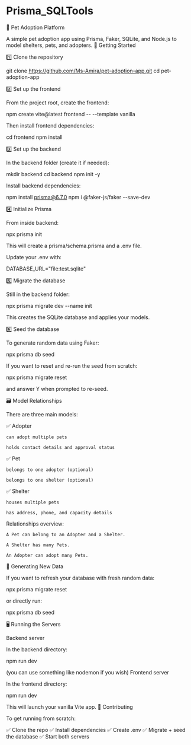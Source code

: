 # Prisma_SQLTools

🐾 Pet Adoption Platform

A simple pet adoption app using Prisma, Faker, SQLite, and Node.js to model shelters, pets, and adopters.
🚀 Getting Started

1️⃣ Clone the repository

git clone https://github.com/Ms-Amira/pet-adoption-app.git
cd pet-adoption-app

2️⃣ Set up the frontend

From the project root, create the frontend:

npm create vite@latest frontend -- --template vanilla

Then install frontend dependencies:

cd frontend
npm install

3️⃣ Set up the backend

In the backend folder (create it if needed):

mkdir backend
cd backend
npm init -y

Install backend dependencies:

npm install prisma@6.7.0
npm i @faker-js/faker --save-dev

4️⃣ Initialize Prisma

From inside backend:

npx prisma init

This will create a prisma/schema.prisma and a .env file.

Update your .env with:

DATABASE_URL="file:test.sqlite"

5️⃣ Migrate the database

Still in the backend folder:

npx prisma migrate dev --name init

This creates the SQLite database and applies your models.

6️⃣ Seed the database

To generate random data using Faker:

npx prisma db seed

If you want to reset and re-run the seed from scratch:

npx prisma migrate reset

and answer Y when prompted to re-seed.

🗃️ Model Relationships

There are three main models:

✅ Adopter

    can adopt multiple pets

    holds contact details and approval status

✅ Pet

    belongs to one adopter (optional)

    belongs to one shelter (optional)

✅ Shelter

    houses multiple pets

    has address, phone, and capacity details

Relationships overview:

    A Pet can belong to an Adopter and a Shelter.

    A Shelter has many Pets.

    An Adopter can adopt many Pets.

🌱 Generating New Data

If you want to refresh your database with fresh random data:

npx prisma migrate reset

or directly run:

npx prisma db seed

🖥️ Running the Servers

Backend server

In the backend directory:

npm run dev

(you can use something like nodemon if you wish)
Frontend server

In the frontend directory:

npm run dev

This will launch your vanilla Vite app.
🤝 Contributing

To get running from scratch:

✅ Clone the repo
✅ Install dependencies
✅ Create .env
✅ Migrate + seed the database
✅ Start both servers